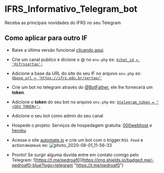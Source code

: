 # IFRS_Informativo_Telegram_bot
Receba as principais novidades do IFRS no seu Telegram

## Como aplicar para outro IF 
- Baixe a última versão funcional [clicando aqui](https://github.com/pedroaf0/IFRS_Informativo_Telegram_bot/releases/download/v1.0/IFRS_Informativo_Telegram_bot.release.1.rar "download/v1.0/IFRS_Informativo_Telegram_bot.release.1.rar").


- Crie um canal publico e dicione o @ no `env.php`
ex: [`$chat_id = '@ifrssertao';`](https://github.com/pedroaf0/IFRS_Informativo_Telegram_bot/blob/master/env.php.template#L6 "ver linha")


- Adicione a base da URL do site do seu IF no arquivo `env.php`
ex: [`$base_url = 'https://ifrs.edu.br/sertao/'`](https://github.com/pedroaf0/IFRS_Informativo_Telegram_bot/blob/master/env.php.template#L2 "ver linha")


- Crie um bot no telegram através do [@BotFather](https://t.me/BotFather "@BotFather"), ele lhe fornecerá um **token**.


- Adicione o **token** do seu bot no arquivo `env.php`
ex: [`$telegram_token = "<SEU TOKEN>";`](https://github.com/pedroaf0/IFRS_Informativo_Telegram_bot/blob/master/env.php.template#L4 "ver linha")


- Adicione o seu bot como admin do seu canal


- Hospede o projeto:
Serviços de hospedagem gratuita: [000webhost](www.000webhost.com "000webhost") e [heroku](www.heroku.com "heroku")


- Acesse o site [automate.io](http://automate.io "automate.io") e crie um bot com o trigger:`RSS Feed` e action:`WebHook`
ex:
![photo_2020-08-01_11-56-33](https://user-images.githubusercontent.com/54213349/89104240-2f738b00-d3ee-11ea-8ea4-cff52278dbf6.jpg)


- Pronto! Se surgir alguma duvida entre em contato comigo pelo Telegram: ![https://t.me/pedroaf0](https://img.shields.io/badge/t.me/-pedroaf0-blue?logo=telegram "https://t.me/pedroaf0") 
